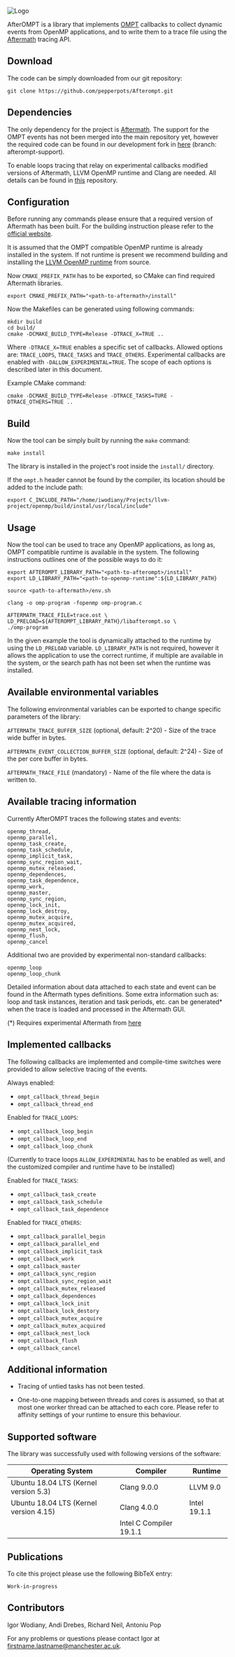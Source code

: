 ![Logo](/docs/afterompt.png)

AfterOMPT is a library that implements [OMPT](https://www.openmp.org/specifications/)
callbacks to collect dynamic events from OpenMP applications, and to write
them to a trace file using the [Aftermath](https://www.aftermath-tracing.com/)
tracing API.

## Download

The code can be simply downloaded from our git repository:

```
git clone https://github.com/pepperpots/Afterompt.git
```

## Dependencies

The only dependency for the project is [Aftermath](https://www.aftermath-tracing.com/).
The support for the OMPT events has not been merged into the main repository yet,
however the required code can be found in our development fork in [here](https://github.com/pepperpots/aftermath)
(branch: afterompt-support).

To enable loops tracing that relay on experimental callbacks modified versions of
Aftermath, LLVM OpenMP runtime and Clang are needed. All details can be found in
[this](https://github.com/IgWod/ompt-loops-tracing) repository.

## Configuration

Before running any commands please ensure that a required version of Aftermath
has been built. For the building instruction please refer to the
[official website](https://www.aftermath-tracing.com/prerelease/).

It is assumed that the OMPT compatible OpenMP runtime is already installed in the
system. If not runtime is present we recommend building and installing the
[LLVM OpenMP runtime](https://github.com/llvm/llvm-project) from source.

Now `CMAKE_PREFIX_PATH` has to be exported, so CMake can find required Aftermath
libraries.

```
export CMAKE_PREFIX_PATH="<path-to-aftermath>/install"
```

Now the Makefiles can be generated using following commands:

```
mkdir build
cd build/
cmake -DCMAKE_BUILD_TYPE=Release -DTRACE_X=TRUE ..
```

Where `-DTRACE_X=TRUE` enables a specific set of callbacks. Allowed
options are: `TRACE_LOOPS`, `TRACE_TASKS` and `TRACE_OTHERS`. Experimental
callbacks are enabled with `-DALLOW_EXPERIMENTAL=TRUE`. The scope of each
options is described later in this document.

Example CMake command:

```
cmake -DCMAKE_BUILD_TYPE=Release -DTRACE_TASKS=TURE -DTRACE_OTHERS=TRUE ..
```

## Build

Now the tool can be simply built by running the `make` command:

```
make install
```

The library is installed in the project's root inside the `install/` directory.

If the `ompt.h` header cannot be found by the compiler, its location should be
added to the include path:

```
export C_INCLUDE_PATH="/home/iwodiany/Projects/llvm-project/openmp/build/instal/usr/local/include"
```

## Usage

Now the tool can be used to trace any OpenMP applications, as long as, OMPT
compatible runtime is available in the system. The following instructions
outlines one of the possible ways to do it:

```
export AFTEROMPT_LIBRARY_PATH="<path-to-afterompt>/install"
export LD_LIBRARY_PATH="<path-to-openmp-runtime":${LD_LIBRARY_PATH}

source <path-to-aftermath>/env.sh

clang -o omp-program -fopenmp omp-program.c

AFTERMATH_TRACE_FILE=trace.ost \
LD_PRELOAD=${AFTEROMPT_LIBRARY_PATH}/libafterompt.so \
./omp-program
```

In the given example the tool is dynamically attached to the runtime by using
the `LD_PRELOAD` variable. `LD_LIBRARY_PATH` is not required, however it allows
the application to use the correct runtime, if multiple are available in the system,
or the search path has not been set when the runtime was installed.

## Available environmental variables

The following environmental variables can be exported to change specific
parameters of the library:

`AFTERMATH_TRACE_BUFFER_SIZE` (optional, default: 2^20) - Size of the trace wide
buffer in bytes.

`AFTERMATH_EVENT_COLLECTION_BUFFER_SIZE` (optional, default: 2^24) - Size of the per
core buffer in bytes.

`AFTERMATH_TRACE_FILE` (mandatory) - Name of the file where the data is written to.

## Available tracing information

Currently AfterOMPT traces the following states and events:

```
openmp_thread,
openmp_parallel,
openmp_task_create,
openmp_task_schedule,
openmp_implicit_task,
openmp_sync_region_wait,
openmp_mutex_released,
openmp_dependences,
openmp_task_dependence,
openmp_work,
openmp_master,
openmp_sync_region,
openmp_lock_init,
openmp_lock_destroy,
openmp_mutex_acquire,
openmp_mutex_acquired,
openmp_nest_lock,
openmp_flush,
openmp_cancel
```

Additional two are provided by experimental non-standard callbacks:

```
openmp_loop
openmp_loop_chunk
```

Detailed information about data attached to each state
and event can be found in the Aftermath types definitions.
Some extra information such as: loop and task instances, iteration
and task periods, etc. can be generated* when the trace is loaded
and processed in the Aftermath GUI.

(*) Requires experimental Aftermath from [here](https://github.com/IgWod/ompt-loops-tracing)

## Implemented callbacks

The following callbacks are implemented and compile-time
switches were provided to allow selective tracing of the events.

Always enabled:

* `ompt_callback_thread_begin`
* `ompt_callback_thread_end`

Enabled for `TRACE_LOOPS`:

* `ompt_callback_loop_begin`
* `ompt_callback_loop_end`
* `ompt_callback_loop_chunk`

(Currently to trace loops `ALLOW_EXPERIMENTAL` has
to be enabled as well, and the customized compiler
and runtime have to be installed)

Enabled for `TRACE_TASKS`:

* `ompt_callback_task_create`
* `ompt_callback_task_schedule`
* `ompt_callback_task_dependence`

Enabled for `TRACE_OTHERS`:

* `ompt_callback_parallel_begin`
* `ompt_callback_parallel_end`
* `ompt_callback_implicit_task`
* `ompt_callback_work`
* `ompt_callback_master`
* `ompt_callback_sync_region`
* `ompt_callback_sync_region_wait`
* `ompt_callback_mutex_released`
* `ompt_callback_dependences`
* `ompt_callback_lock_init`
* `ompt_callback_lock_destory`
* `ompt_callback_mutex_acquire`
* `ompt_callback_mutex_acquired`
* `ompt_callback_nest_lock`
* `ompt_callback_flush`
* `ompt_callback_cancel`

## Additional information

* Tracing of untied tasks has not been tested.

* One-to-one mapping between threads and cores is assumed, so that
  at most one worker thread can be attached to each core. Please
  refer to affinity settings of your runtime to ensure this behaviour.

## Supported software

The library was successfully used with following versions of the software:

| Operating System                       | Compiler                | Runtime      |
| -------------------------------------- | ----------------------- | ------------ |
| Ubuntu 18.04 LTS (Kernel version 5.3)  | Clang 9.0.0             | LLVM 9.0     |
| Ubuntu 18.04 LTS (Kernel version 4.15) | Clang 4.0.0             | Intel 19.1.1 |
|                                        | Intel C Compiler 19.1.1 |              |

## Publications

To cite this project please use the following BibTeX entry:

```
Work-in-progress
```

## Contributors

Igor Wodiany, Andi Drebes, Richard Neil, Antoniu Pop

For any problems or questions please contact Igor at
firstname.lastname@manchester.ac.uk.
